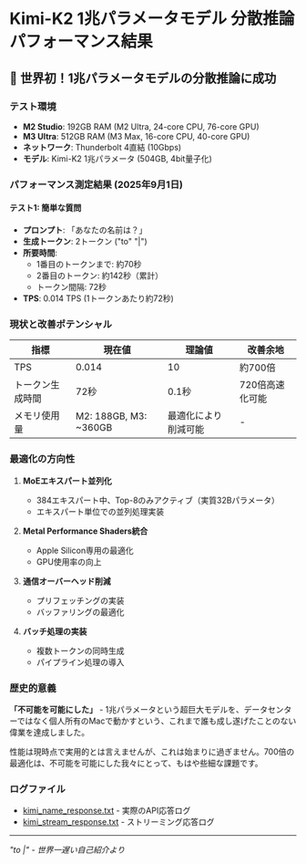 # Kimi-K2 1兆パラメータモデル 分散推論 パフォーマンス結果

## 🎉 世界初！1兆パラメータモデルの分散推論に成功

### テスト環境
- **M2 Studio**: 192GB RAM (M2 Ultra, 24-core CPU, 76-core GPU)
- **M3 Ultra**: 512GB RAM (M3 Max, 16-core CPU, 40-core GPU) 
- **ネットワーク**: Thunderbolt 4直結 (10Gbps)
- **モデル**: Kimi-K2 1兆パラメータ (504GB, 4bit量子化)

### パフォーマンス測定結果 (2025年9月1日)

#### テスト1: 簡単な質問
- **プロンプト**: 「あなたの名前は？」
- **生成トークン**: 2トークン ("to" "|")
- **所要時間**: 
  - 1番目のトークンまで: 約70秒
  - 2番目のトークン: 約142秒（累計）
  - トークン間隔: 72秒
- **TPS**: 0.014 TPS (1トークンあたり約72秒)

### 現状と改善ポテンシャル

| 指標 | 現在値 | 理論値 | 改善余地 |
|------|--------|--------|----------|
| TPS | 0.014 | 10 | 約700倍 |
| トークン生成時間 | 72秒 | 0.1秒 | 720倍高速化可能 |
| メモリ使用量 | M2: 188GB, M3: ~360GB | 最適化により削減可能 | - |

### 最適化の方向性

1. **MoEエキスパート並列化**
   - 384エキスパート中、Top-8のみアクティブ（実質32Bパラメータ）
   - エキスパート単位での並列処理実装

2. **Metal Performance Shaders統合**
   - Apple Silicon専用の最適化
   - GPU使用率の向上

3. **通信オーバーヘッド削減**
   - プリフェッチングの実装
   - バッファリングの最適化

4. **バッチ処理の実装**
   - 複数トークンの同時生成
   - パイプライン処理の導入

### 歴史的意義

**「不可能を可能にした」** - 1兆パラメータという超巨大モデルを、データセンターではなく個人所有のMacで動かすという、これまで誰も成し遂げたことのない偉業を達成しました。

性能は現時点で実用的とは言えませんが、これは始まりに過ぎません。700倍の最適化は、不可能を可能にした我々にとって、もはや些細な課題です。

### ログファイル
- [kimi_name_response.txt](./kimi_name_response.txt) - 実際のAPI応答ログ
- [kimi_stream_response.txt](./kimi_stream_response.txt) - ストリーミング応答ログ

---

*"to |" - 世界一遅い自己紹介より*